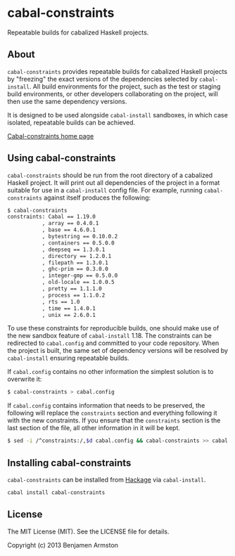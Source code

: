 # cabal-constraints

Repeatable builds for cabalized Haskell projects.


## About

`cabal-constraints` provides repeatable builds for cabalized Haskell projects
by "freezing" the exact versions of the dependencies selected by
`cabal-install`. All build environments for the project, such as the test or
staging build environments, or other developers collaborating on the project,
will then use the same dependency versions.

It is designed to be used alongside `cabal-install` sandboxes, in which case
isolated, repeatable builds can be achieved.

[Cabal-constraints home page](https://github.com/benarmston/cabal-constraints/)

## Using cabal-constraints

`cabal-constraints` should be run from the root directory of a cabalized
Haskell project. It will print out all dependencies of the project in a format
suitable for use in a `cabal-install` config file. For example, running
`cabal-constraints` against itself produces the following:

```sh
$ cabal-constraints
constraints: Cabal == 1.19.0
           , array == 0.4.0.1
           , base == 4.6.0.1
           , bytestring == 0.10.0.2
           , containers == 0.5.0.0
           , deepseq == 1.3.0.1
           , directory == 1.2.0.1
           , filepath == 1.3.0.1
           , ghc-prim == 0.3.0.0
           , integer-gmp == 0.5.0.0
           , old-locale == 1.0.0.5
           , pretty == 1.1.1.0
           , process == 1.1.0.2
           , rts == 1.0
           , time == 1.4.0.1
           , unix == 2.6.0.1
```

To use these constraints for reproducible builds, one should make use of the
new sandbox feature of `cabal-install` 1.18. The constraints can be redirected
to `cabal.config` and committed to your code repository.  When the project is
built, the same set of dependency versions will be resolved by `cabal-install`
ensuring repeatable builds.

If `cabal.config` contains no other information the simplest solution is to
overwrite it:

```sh
$ cabal-constraints > cabal.config
```

If `cabal.config` contains information that needs to be preserved, the
following will replace the `constraints` section and everything following it
with the new constraints. If you ensure that the `constraints` section is the
last section of the file, all other information in it will be kept.

```sh
$ sed -i /^constraints:/,$d cabal.config && cabal-constraints >> cabal.config
```


## Installing cabal-constraints

`cabal-constraints` can be installed from
[Hackage](http://hackage.haskell.org/package/cabal-constraints) via
`cabal-install`.

```sh
cabal install cabal-constraints
```


## License

The MIT License (MIT). See the LICENSE file for details.

Copyright (c) 2013 Benjamen Armston
